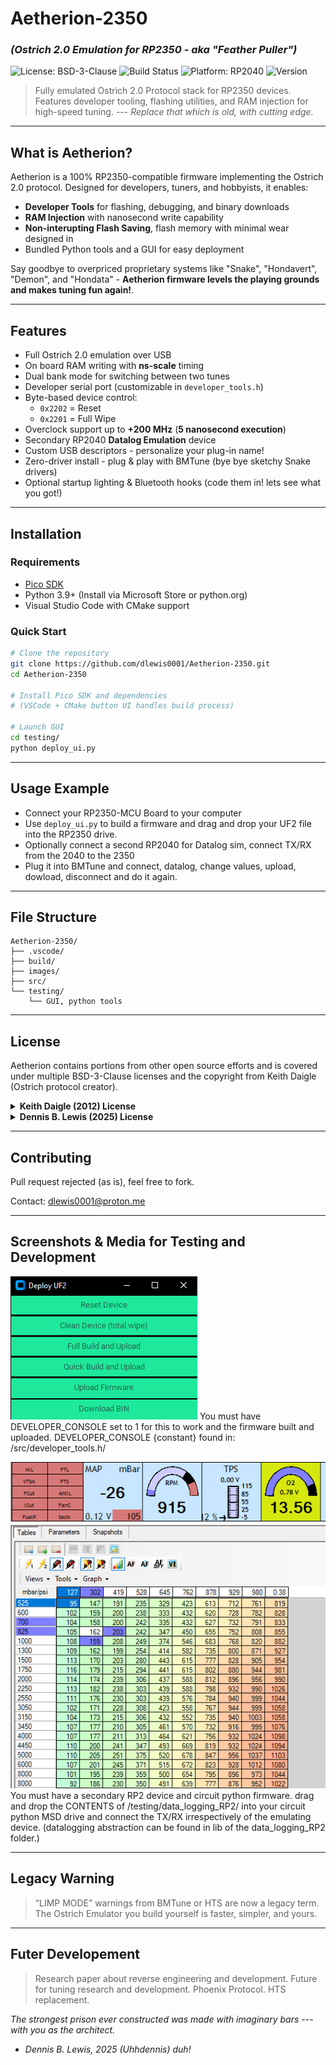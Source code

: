 # Aetherion-2350
### *(Ostrich 2.0 Emulation for RP2350 - aka "Feather Puller")*

![License: BSD-3-Clause](https://img.shields.io/badge/License-BSD--3--Clause-blue.svg)
![Build Status](https://img.shields.io/badge/build-passing-brightgreen)
![Platform: RP2040](https://img.shields.io/badge/platform-RP2040-orange)
![Version](https://img.shields.io/badge/version-1.0.0-informational)

> Fully emulated Ostrich 2.0 Protocol stack for RP2350 devices. Features developer tooling, flashing utilities, and RAM injection for high-speed tuning. 
  --- *Replace that which is old, with cutting edge.*

---

## What is Aetherion?

Aetherion is a 100% RP2350-compatible firmware implementing the Ostrich 2.0 protocol. Designed for developers, tuners, and hobbyists, it enables:

- **Developer Tools** for flashing, debugging, and binary downloads
- **RAM Injection** with nanosecond write capability
- **Non-interupting Flash Saving**, flash memory with minimal wear designed in
- Bundled Python tools and a GUI for easy deployment

Say goodbye to overpriced proprietary systems like "Snake", "Hondavert", "Demon", and "Hondata" - **Aetherion firmware levels the playing grounds and makes tuning fun again!**.

---

## Features

- Full Ostrich 2.0 emulation over USB
- On board RAM writing with **ns-scale** timing
- Dual bank mode for switching between two tunes
- Developer serial port (customizable in `developer_tools.h`)
- Byte-based device control:
  - `0x2202` = Reset  
  - `0x2201` = Full Wipe
- Overclock support up to **+200 MHz** (**5 nanosecond execution**)
- Secondary RP2040 **Datalog Emulation** device
- Custom USB descriptors - personalize your plug-in name!
- Zero-driver install - plug & play with BMTune (bye bye sketchy Snake drivers)
- Optional startup lighting & Bluetooth hooks (code them in! lets see what you got!)

---

## Installation

### Requirements

- [Pico SDK](https://github.com/raspberrypi/pico-sdk)
- Python 3.9+ (Install via Microsoft Store or python.org)
- Visual Studio Code with CMake support

### Quick Start

```bash
# Clone the repository
git clone https://github.com/dlewis0001/Aetherion-2350.git
cd Aetherion-2350

# Install Pico SDK and dependencies
# (VSCode + CMake button UI handles build process)

# Launch GUI
cd testing/
python deploy_ui.py
```

---

## Usage Example

- Connect your RP2350-MCU Board to your computer
- Use `deploy_ui.py` to build a firmware and drag and drop your UF2 file into the RP2350 drive.
- Optionally connect a second RP2040 for Datalog sim, connect TX/RX from the 2040 to the 2350
- Plug it into BMTune and connect, datalog, change values, upload, dowload, disconnect and do it again.

---

## File Structure

```
Aetherion-2350/
├── .vscode/
├── build/
├── images/
├── src/
└── testing/
    └── GUI, python tools
```

---

## License

Aetherion contains portions from other open source efforts and is covered under multiple BSD-3-Clause licenses and the copyright from Keith Daigle (Ostrich protocol creator).

<details>
<summary><strong>Keith Daigle (2012) License</strong></summary>

```text
Copyright (c) 2012, Keith Daigle
All rights reserved.

Redistribution and use in source and binary forms, with or without
modification, are permitted provided that the following conditions are met:

Redistributions of source code must retain the above copyright notice, this
list of conditions and the following disclaimer.  Redistributions in binary
form must reproduce the above copyright notice, this list of conditions and
the following disclaimer in the documentation and/or other materials
provided with the distribution.

THIS SOFTWARE IS PROVIDED BY THE COPYRIGHT HOLDERS AND CONTRIBUTORS "AS IS"
AND ANY EXPRESS OR IMPLIED WARRANTIES, INCLUDING, BUT NOT LIMITED TO, THE
IMPLIED WARRANTIES OF MERCHANTABILITY AND FITNESS FOR A PARTICULAR PURPOSE
ARE DISCLAIMED. IN NO EVENT SHALL THE COPYRIGHT HOLDER OR CONTRIBUTORS BE
LIABLE FOR ANY DIRECT, INDIRECT, INCIDENTAL, SPECIAL, EXEMPLARY, OR
CONSEQUENTIAL DAMAGES (INCLUDING, BUT NOT LIMITED TO, PROCUREMENT OF
SUBSTITUTE GOODS OR SERVICES; LOSS OF USE, DATA, OR PROFITS; OR BUSINESS
INTERRUPTION) HOWEVER CAUSED AND ON ANY THEORY OF LIABILITY, WHETHER IN
CONTRACT, STRICT LIABILITY, OR TORT (INCLUDING NEGLIGENCE OR OTHERWISE)
ARISING IN ANY WAY OUT OF THE USE OF THIS SOFTWARE, EVEN IF ADVISED OF
THE POSSIBILITY OF SUCH DAMAGE.
Covered files:
  - ostrich.c
  - ostrich.h
```
</details>

<details>
<summary><strong>Dennis B. Lewis (2025) License</strong></summary>

```text
SPDX-License-Identifier: BSD-3-Clause
Copyright (c) 2025, Dennis B. Lewis

Copyright (c) 2025, Dennis B. Lewis
All rights reserved.
This file contains modifications to software originally licensed under the
BSD-3-Clause license by the Raspberry Pi Foundation.
Redistribution and use in source and binary forms, with or without modification,
are permitted provided that the following conditions are met:

1. Redistributions of source code must retain the above copyright notice,
this list of conditions and the following disclaimer.

2. Redistributions in binary form must reproduce the above copyright notice,
this list of conditions and the following disclaimer in the documentation
and/or other materials provided with the distribution.

3. Neither the name of the Raspberry Pi Foundation nor the names of its
contributors may be used to endorse or promote products derived from
this software without specific prior written permission.

THIS SOFTWARE IS PROVIDED BY THE COPYRIGHT HOLDERS AND CONTRIBUTORS "AS IS"
AND ANY EXPRESS OR IMPLIED WARRANTIES, INCLUDING, BUT NOT LIMITED TO, THE
IMPLIED WARRANTIES OF MERCHANTABILITY AND FITNESS FOR A PARTICULAR PURPOSE
ARE DISCLAIMED. IN NO EVENT SHALL THE COPYRIGHT HOLDER OR CONTRIBUTORS BE
LIABLE FOR ANY DIRECT, INDIRECT, INCIDENTAL, SPECIAL, EXEMPLARY, OR
CONSEQUENTIAL DAMAGES (INCLUDING, BUT NOT LIMITED TO, PROCUREMENT OF
SUBSTITUTE GOODS OR SERVICES; LOSS OF USE, DATA, OR PROFITS; OR BUSINESS
INTERRUPTION) HOWEVER CAUSED AND ON ANY THEORY OF LIABILITY, WHETHER IN
CONTRACT, STRICT LIABILITY, OR TORT (INCLUDING NEGLIGENCE OR OTHERWISE)
ARISING IN ANY WAY OUT OF THE USE OF THIS SOFTWARE, EVEN IF ADVISED OF
THE POSSIBILITY OF SUCH DAMAGE.
Covered files:
 - abstract_layer.c
 - abstract_layer.h
 - descriptors.c
 - developer_reset.c
 - developer_reset.h
 - flash_memory.c
 - flash_memory.h
 - injection.c
 - injection.h
 - injection.pio
 - mutexes.c
 - mutexes.h
 - main.c
 - deploy_ui.py
 - bin_reader.py
```
</details>

---

## Contributing

Pull request rejected (as is), feel free to fork.

Contact: [dlewis0001@proton.me](mailto:dlewis0001@proton.me)

---

## Screenshots & Media for Testing and Development

![Deploy GUI](/images/deploy_gui.png "Deployment GUI with features!")
You must have DEVELOPER_CONSOLE set to 1 for this to work and the firmware built and uploaded.
DEVELOPER_CONSOLE {constant} found in: /src/developer_tools.h/

![Engine SIM](/images/bmtune_engine_sim.png "Real simulation for engine")
You must have a secondary RP2 device and circuit python firmware. drag and drop the CONTENTS of /testing/data_logging_RP2/
into your circuit python MSD drive and connect the TX/RX irrespectively of the emulating device.
(datalogging abstraction can be found in lib of the data_logging_RP2 folder.)

---

## Legacy Warning

> “LIMP MODE” warnings from BMTune or HTS are now a legacy term.  
> The Ostrich Emulator you build yourself is faster, simpler, and yours.

---
## Futer Developement
> Research paper about reverse engineering and development.
> Future for tuning research and development.
> Phoenix Protocol.
> HTS replacement.

*The strongest prison ever constructed was made with imaginary bars --- with you as the architect.*  
- _Dennis B. Lewis, 2025 (Uhhdennis)_ *duh!*
